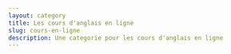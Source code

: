 ```yaml
---
layout: category
title: Les cours d'anglais en ligne
slug: cours-en-ligne
description: Une categorie pour les cours d'anglais en ligne
---
```

